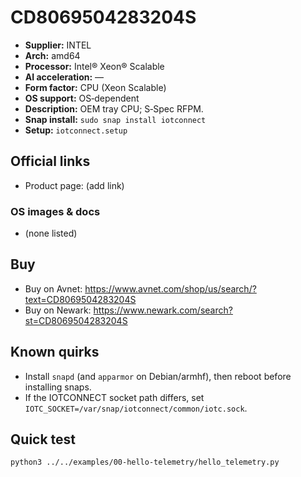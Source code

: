 # CD8069504283204S

- **Supplier:** INTEL
- **Arch:** amd64
- **Processor:** Intel® Xeon® Scalable
- **AI acceleration:** —
- **Form factor:** CPU (Xeon Scalable)
- **OS support:** OS‑dependent
- **Description:** OEM tray CPU; S‑Spec RFPM.
- **Snap install:** `sudo snap install iotconnect`
- **Setup:** `iotconnect.setup`

## Official links
- Product page: (add link)

### OS images & docs
- (none listed)

## Buy
- Buy on Avnet: https://www.avnet.com/shop/us/search/?text=CD8069504283204S
- Buy on Newark: https://www.newark.com/search?st=CD8069504283204S

## Known quirks
- Install `snapd` (and `apparmor` on Debian/armhf), then reboot before installing snaps.
- If the IOTCONNECT socket path differs, set `IOTC_SOCKET=/var/snap/iotconnect/common/iotc.sock`.

## Quick test
```bash
python3 ../../examples/00-hello-telemetry/hello_telemetry.py
```
